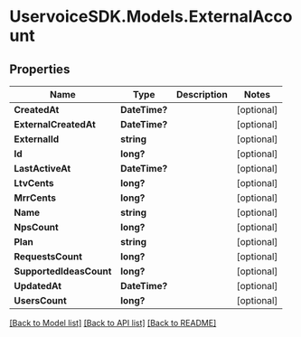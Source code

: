 # UservoiceSDK.Models.ExternalAccount
## Properties

Name | Type | Description | Notes
------------ | ------------- | ------------- | -------------
**CreatedAt** | **DateTime?** |  | [optional] 
**ExternalCreatedAt** | **DateTime?** |  | [optional] 
**ExternalId** | **string** |  | [optional] 
**Id** | **long?** |  | [optional] 
**LastActiveAt** | **DateTime?** |  | [optional] 
**LtvCents** | **long?** |  | [optional] 
**MrrCents** | **long?** |  | [optional] 
**Name** | **string** |  | [optional] 
**NpsCount** | **long?** |  | [optional] 
**Plan** | **string** |  | [optional] 
**RequestsCount** | **long?** |  | [optional] 
**SupportedIdeasCount** | **long?** |  | [optional] 
**UpdatedAt** | **DateTime?** |  | [optional] 
**UsersCount** | **long?** |  | [optional] 

[[Back to Model list]](../README.md#documentation-for-models) [[Back to API list]](../README.md#documentation-for-api-endpoints) [[Back to README]](../README.md)

